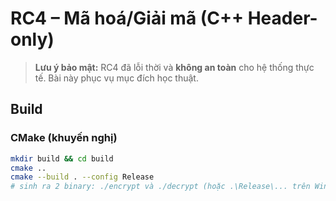 # RC4 – Mã hoá/Giải mã (C++ Header-only)

> **Lưu ý bảo mật:** RC4 đã lỗi thời và **không an toàn** cho hệ thống thực tế. Bài này phục vụ mục đích học thuật.

## Build

### CMake (khuyến nghị)
```bash
mkdir build && cd build
cmake ..
cmake --build . --config Release
# sinh ra 2 binary: ./encrypt và ./decrypt (hoặc .\Release\... trên Windows)

